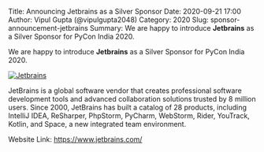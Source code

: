 Title: Announcing Jetbrains as a Silver Sponsor
Date: 2020-09-21 17:00
Author: Vipul Gupta (@vipulgupta2048)
Category: 2020
Slug: sponsor-announcement-jetbrains
Summary: We are happy to introduce **Jetbrains** as a Silver Sponsor for PyCon India 2020. 

We are happy to introduce **Jetbrains** as a Silver Sponsor for PyCon India 2020.

[![Jetbrains](https://user-images.githubusercontent.com/3849885/93641290-a6ee8f80-fa19-11ea-853b-2c8d6bf4b162.png)](https://www.jetbrains.com/)

JetBrains is a global software vendor that creates professional software development tools and advanced collaboration solutions trusted by 8 million users. Since 2000, JetBrains has built a catalog of 28 products, including IntelliJ IDEA, ReSharper, PhpStorm, PyCharm, WebStorm, Rider, YouTrack, Kotlin, and Space, a new integrated team environment.

Website Link: <https://www.jetbrains.com/>

